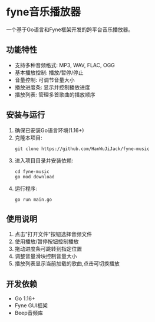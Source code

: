 # fyne音乐播放器

一个基于Go语言和Fyne框架开发的跨平台音乐播放器。

## 功能特性

- 支持多种音频格式: MP3, WAV, FLAC, OGG
- 基本播放控制: 播放/暂停/停止
- 音量控制: 可调节音量大小
- 播放进度条: 显示并控制播放进度
- 播放列表: 管理多首歌曲的播放顺序

## 安装与运行

1. 确保已安装Go语言环境(1.16+)
2. 克隆本项目:
   ```
   git clone https://github.com/HanWuJiJack/fyne-music
   ```
3. 进入项目目录并安装依赖:
   ```
   cd fyne-music
   go mod download
   ```
4. 运行程序:
   ```
   go run main.go
   ```

## 使用说明

1. 点击"打开文件"按钮选择音频文件
2. 使用播放/暂停按钮控制播放
3. 拖动进度条可跳转到指定位置
4. 调整音量滑块控制音量大小
5. 播放列表显示当前加载的歌曲,点击可切换播放

## 开发依赖

- Go 1.16+
- Fyne GUI框架
- Beep音频库